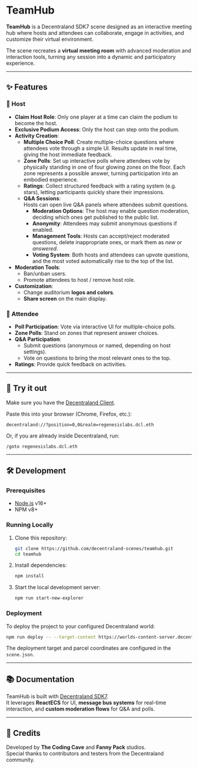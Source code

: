 # TeamHub

**TeamHub** is a Decentraland SDK7 scene designed as an interactive meeting hub where hosts and attendees can collaborate, engage in activities, and customize their virtual environment.  

The scene recreates a **virtual meeting room** with advanced moderation and interaction tools, turning any session into a dynamic and participatory experience.

---

## ✨ Features

### 👑 Host
- **Claim Host Role**: Only one player at a time can claim the podium to become the host.
- **Exclusive Podium Access**: Only the host can step onto the podium.
- **Activity Creation**:
  - **Multiple Choice Poll**: Create multiple-choice questions where attendees vote through a simple UI. Results update in real time, giving the host immediate feedback.
  - **Zone Polls**: Set up interactive polls where attendees vote by physically standing in one of four glowing zones on the floor. Each zone represents a possible answer, turning participation into an embodied experience.
  - **Ratings**: Collect structured feedback with a rating system (e.g. stars), letting participants quickly share their impressions.
  - **Q&A Sessions**:  
    Hosts can open live Q&A panels where attendees submit questions.  
    - **Moderation Options**: The host may enable question moderation, deciding which ones get published to the public list.  
    - **Anonymity**: Attendees may submit anonymous questions if enabled.  
    - **Management Tools**: Hosts can accept/reject moderated questions, delete inappropriate ones, or mark them as *new* or *answered*.  
    - **Voting System**: Both hosts and attendees can upvote questions, and the most voted automatically rise to the top of the list.
- **Moderation Tools**:
  - Ban/unban users.
  - Promote attendees to host / remove host role.
- **Customization**:
  - Change auditorium **logos and colors**.
  - **Share screen** on the main display.

### 🙋 Attendee
- **Poll Participation**: Vote via interactive UI for multiple-choice polls.
- **Zone Polls**: Stand on zones that represent answer choices.
- **Q&A Participation**:
  - Submit questions (anonymous or named, depending on host settings).
  - Vote on questions to bring the most relevant ones to the top.
- **Ratings**: Provide quick feedback on activities.

---

## 🚀 Try it out

Make sure you have the [Decentraland Client](https://decentraland.org/download/).

Paste this into your browser (Chrome, Firefox, etc.):  

```
decentraland://?position=0,0&realm=regenesislabs.dcl.eth
```

Or, if you are already inside Decentraland, run:  

```
/goto regenesislabs.dcl.eth
```

---

## 🛠️ Development

### Prerequisites
- [Node.js](https://nodejs.org/) v16+
- NPM v8+

### Running Locally

1. Clone this repository:
   ```bash
   git clone https://github.com/decentraland-scenes/teamhub.git
   cd teamhub
   ```
2. Install dependencies:
   ```bash
   npm install
   ```
3. Start the local development server:
   ```bash
   npm run start-new-explorer
   ```

### Deployment

To deploy the project to your configured Decentraland world:
```bash
npm run deploy -- --target-content https://worlds-content-server.decentraland.org/
```

The deployment target and parcel coordinates are configured in the `scene.json`.

---

## 📚 Documentation

TeamHub is built with [Decentraland SDK7](https://docs.decentraland.org/creator/development-guide/sdk7/).  
It leverages **ReactECS** for UI, **message bus systems** for real-time interaction, and **custom moderation flows** for Q&A and polls.

---

## 🤝 Credits

Developed by **The Coding Cave** and **Fanny Pack** studios.  
Special thanks to contributors and testers from the Decentraland community.  
